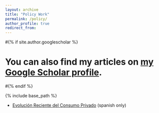 ```yaml
---
layout: archive
title: "Policy Work"
permalink: /policy/
author_profile: true
redirect_from:
---
```


#{% if site.author.googlescholar %}
#  <div class="wordwrap">You can also find my articles on <a href="{{site.author.googlescholar}}">my Google Scholar profile</a>.</div>
#{% endif %}


{% include base_path %}
* [Evolución Reciente del Consumo Privado](https://www.bcentral.cl/documents/33528/4253018/Minutas-citadas-en-el-IPoM-junio-2023.pdf/f37d6adf-ba16-d494-6d44-dc7dff229d8f?version=1.2&t=1698169483796) (spanish only)

